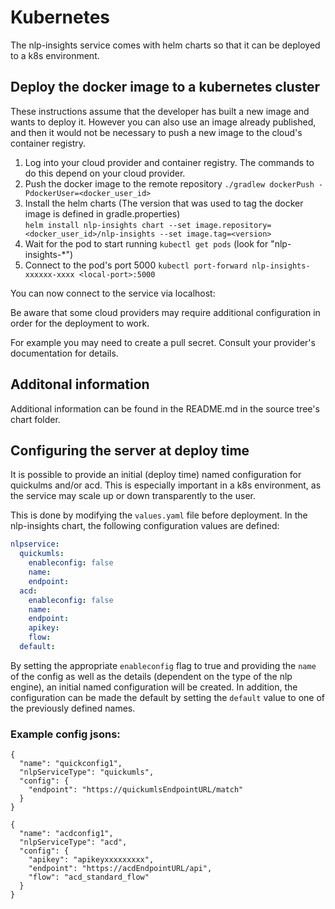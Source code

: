 # Kubernetes
The nlp-insights service comes with helm charts so that it can be deployed to a k8s environment.

## Deploy the docker image to a kubernetes cluster
These instructions assume that the developer has built a new image and wants to deploy it. However you can also use an image already published, and then it would not be necessary to push a new image to the cloud's container registry.

1. Log into your cloud provider and container registry. The commands to do this depend on your cloud provider.
1. Push the docker image to the remote repository
    `./gradlew dockerPush -PdockerUser=<docker_user_id>`
1. Install the helm charts (The version that was used to tag the docker image is defined in gradle.properties)  
   `helm install nlp-insights chart --set image.repository=<docker_user_id>/nlp-insights --set image.tag=<version>`  
1. Wait for the pod to start running
    `kubectl get pods`
    (look for "nlp-insights-*")
1. Connect to the pod's port 5000
    `kubectl port-forward nlp-insights-xxxxxx-xxxx <local-port>:5000`
    
You can now connect to the service via localhost:<local-port>

Be aware that some cloud providers may require additional configuration in order for the deployment to work.

For example you may need to create a pull secret. Consult your provider's documentation for details.

## Additonal information
Additional information can be found in the README.md in the source tree's chart folder.

## Configuring the server at deploy time

It is possible to provide an initial (deploy time) named configuration for quickulms and/or acd. This is especially important in a k8s environment, as the service may scale up or down transparently to the user.


This is done by modifying the `values.yaml` file before deployment.  In the nlp-insights chart, the following configuration values are defined:

```yaml
nlpservice:
  quickumls:
    enableconfig: false
    name:
    endpoint:
  acd:
    enableconfig: false
    name:
    endpoint:
    apikey:
    flow:
  default:
```

By setting the appropriate `enableconfig` flag to true and providing the `name` of the config as well as the details (dependent on the type of the nlp engine), an initial named configuration will be created.  In addition, the configuration can be made the default by setting the `default` value to one of the previously defined names.


### Example config jsons:
```
{
  "name": "quickconfig1",
  "nlpServiceType": "quickumls",
  "config": {
    "endpoint": "https://quickumlsEndpointURL/match"
  }
}
```

```
{
  "name": "acdconfig1",
  "nlpServiceType": "acd",
  "config": {
    "apikey": "apikeyxxxxxxxxx",
    "endpoint": "https://acdEndpointURL/api",
    "flow": "acd_standard_flow"
  }
}
```
